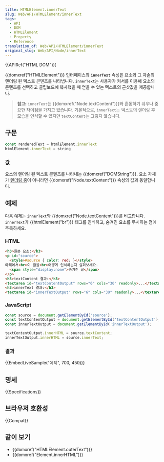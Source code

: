 ```yaml
---
title: HTMLElement.innerText
slug: Web/API/HTMLElement/innerText
tags:
  - API
  - DOM
  - HTMLElement
  - Property
  - Reference
translation_of: Web/API/HTMLElement/innerText
original_slug: Web/API/Node/innerText
---
```

{{APIRef("HTML DOM")}}

{{domxref("HTMLElement")}} 인터페이스의 **`innerText`** 속성은 요소와 그 자손의 렌더링 된 텍스트 콘텐츠를 나타냅니다. `innerText`는 사용자가 커서를 이용해 요소의 콘텐츠를 선택하고 클립보드에 복사했을 때 얻을 수 있는 텍스트의 근삿값을 제공합니다.

> **참고:** `innerText`는 {{domxref("Node.textContent")}}와 혼동하기 쉬우나 중요한 차이점을 가지고 있습니다. 기본적으로, `innerText`는 텍스트의 렌더링 후 모습을 인식할 수 있지만 `textContent`는 그렇지 않습니다.

## 구문

```js
const renderedText = htmlElement.innerText
htmlElement.innerText = string
```

### 값

요소의 렌더링 된 텍스트 콘텐츠를 나타내는 {{domxref("DOMString")}}. 요소 자체가 [렌더링 중](https://html.spec.whatwg.org/multipage/rendering.html#being-rendered)이 아니라면 {{domxref("Node.textContent")}} 속성의 값과 동일합니다.

## 예제

다음 예제는 `innerText`와 {{domxref("Node.textContent")}}를 비교합니다. `innerText`가 {{htmlElement("br")}} 태그를 인식하고, 숨겨진 요소를 무시하는 점에 주목하세요.

### HTML

```html
<h3>원본 요소:</h3>
<p id="source">
  <style>#source { color: red; }</style>
아래에서<br>이 글을<br>어떻게 인식하는지 살펴보세요.
  <span style="display:none">숨겨진 글</span>
</p>
<h3>textContent 결과:</h3>
<textarea id="textContentOutput" rows="6" cols="30" readonly>...</textarea>
<h3>innerText 결과:</h3>
<textarea id="innerTextOutput" rows="6" cols="30" readonly>...</textarea>
```

### JavaScript

```js
const source = document.getElementById('source');
const textContentOutput = document.getElementById('textContentOutput');
const innerTextOutput = document.getElementById('innerTextOutput');

textContentOutput.innerHTML = source.textContent;
innerTextOutput.innerHTML = source.innerText;
```

### 결과

{{EmbedLiveSample("예제", 700, 450)}}

## 명세

{{Specifications}}

## 브라우저 호환성

{{Compat}}

## 같이 보기

- {{domxref("HTMLElement.outerText")}}
- {{domxref("Element.innerHTML")}}
